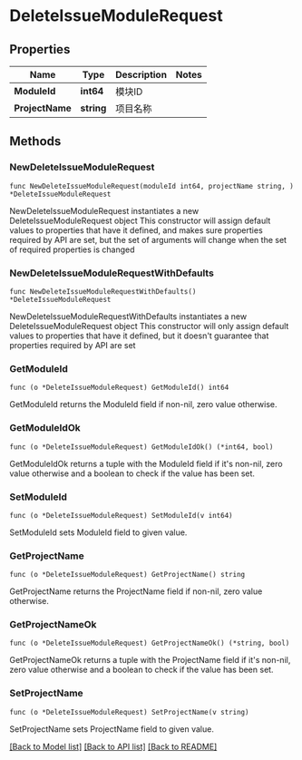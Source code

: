 # DeleteIssueModuleRequest

## Properties

Name | Type | Description | Notes
------------ | ------------- | ------------- | -------------
**ModuleId** | **int64** | 模块ID | 
**ProjectName** | **string** | 项目名称 | 

## Methods

### NewDeleteIssueModuleRequest

`func NewDeleteIssueModuleRequest(moduleId int64, projectName string, ) *DeleteIssueModuleRequest`

NewDeleteIssueModuleRequest instantiates a new DeleteIssueModuleRequest object
This constructor will assign default values to properties that have it defined,
and makes sure properties required by API are set, but the set of arguments
will change when the set of required properties is changed

### NewDeleteIssueModuleRequestWithDefaults

`func NewDeleteIssueModuleRequestWithDefaults() *DeleteIssueModuleRequest`

NewDeleteIssueModuleRequestWithDefaults instantiates a new DeleteIssueModuleRequest object
This constructor will only assign default values to properties that have it defined,
but it doesn't guarantee that properties required by API are set

### GetModuleId

`func (o *DeleteIssueModuleRequest) GetModuleId() int64`

GetModuleId returns the ModuleId field if non-nil, zero value otherwise.

### GetModuleIdOk

`func (o *DeleteIssueModuleRequest) GetModuleIdOk() (*int64, bool)`

GetModuleIdOk returns a tuple with the ModuleId field if it's non-nil, zero value otherwise
and a boolean to check if the value has been set.

### SetModuleId

`func (o *DeleteIssueModuleRequest) SetModuleId(v int64)`

SetModuleId sets ModuleId field to given value.


### GetProjectName

`func (o *DeleteIssueModuleRequest) GetProjectName() string`

GetProjectName returns the ProjectName field if non-nil, zero value otherwise.

### GetProjectNameOk

`func (o *DeleteIssueModuleRequest) GetProjectNameOk() (*string, bool)`

GetProjectNameOk returns a tuple with the ProjectName field if it's non-nil, zero value otherwise
and a boolean to check if the value has been set.

### SetProjectName

`func (o *DeleteIssueModuleRequest) SetProjectName(v string)`

SetProjectName sets ProjectName field to given value.



[[Back to Model list]](../README.md#documentation-for-models) [[Back to API list]](../README.md#documentation-for-api-endpoints) [[Back to README]](../README.md)


